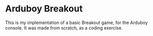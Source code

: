 # Arduboy Breakout
This is my implementation of a basic Breakout game, for the Arduboy console. It was made from scratch, as a coding exercise.
